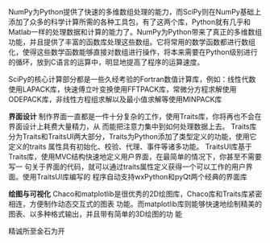 NumPy为Python提供了快速的多维数组处理的能力，而SciPy则在NumPy基础上添加了众多的科学计算所需的各种工具包，有了这两个库，Python就有几乎和Matlab一样的处理数据和计算的能力了。NumPy为Python带来了真正的多维数组功能，并且提供了丰富的函数库处理这些数组。它将常用的数学函数都进行数组化，使得这些数学函数能够直接对数组进行操作，将本来需要在Python级别进行的循环，放到C语言的运算中，明显地提高了程序的运算速度。

SciPy的核心计算部分都是一些久经考验的Fortran数值计算库，例如：线性代数使用LAPACK库，快速傅立叶变换使用FFTPACK库，常微分方程求解使用ODEPACK库，非线性方程组求解以及最小值求解等使用MINPACK库



**界面设计**
制作界面一直都是一件十分复杂的工作，使用Traits库，你将再也不会在界面设计上耗费大量精力，从
而能把注意力集中到如何处理数据上去。
Traits库分为Traits和TraitsUI两大部分，Traits为Python添加了类型定义的功能，使用它定义的traits
属性具有初始化、校验、代理、事件等诸多功能。
TraitsUI库基于Traits库，使用MVC结构快速地定义用户界面，在最简单的情况下，你甚至不需要写一
句关于界面的代码，就可以通过traits属性定义获得一个可以工作的用户界面。使用TraitsUI库编写的
程序自动支持wxPython和pyQt两个经典的界面库

**绘图与可视化**
Chaco和matplotlib是很优秀的2D绘图库，Chaco库和Traits库紧密相连，方便制作动态交互式的图表
功能。而matplotlib库则能够快速地绘制精美的图表、以多种格式输出，并且带有简单的3D绘图的功
能

精诚所至金石为开